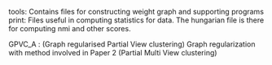 tools: Contains files for constructing weight graph and supporting programs
print: Files useful in computing statistics for data. The hungarian file is there for computing nmi and other scores.

GPVC_A : (Graph regularised Partial View clustering) Graph regularization with method involved in Paper 2 (Partial Multi View clustering)
